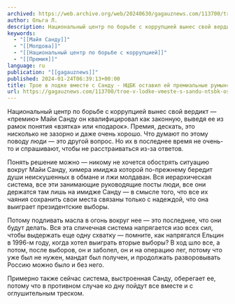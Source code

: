 ```yaml
---
archived: https://web.archive.org/web/20240630/gagauznews.com/113700/troe-v-lodke-vmeste-s-sandu-ntsbk-ostavil-ej-premialnye-dengi.html
author: Ольга Л.
description: Национальный центр по борьбе с коррупцией вынес свой вердикт — «премию» Майи Санду он квалифицировал как законную, выведя ее из рамок понятия «взятка» или «подарок». Премия, дескать, это нисколько не зазорно и даже очень хорошо. Что думают по этому поводу люди — это другой вопрос. Но их в последнее время не очень-то и спрашивают, чтобы не расстраиваться из-за ответов. Понять решение можно — никому не хочется обострять ситуацию вокруг Майи Санду, химера имиджа которой по-прежнему бередит души неискушенных в обмане и лжи молдаван. Вся иерархическая система, все эти занимающие руководящие посты люди, все они держатся там лишь на имидже Санду […]
keywords:
  - "[[Майя Санду]]"
  - "[[Молдова]]"
  - "[[Национальный центр по борьбе с коррупцией]]"
  - "[[Премия]]"
language: ru
publication: "[[gagauznews]]"
published: 2024-01-24T06:39:13+00:00
title: Трое в лодке вместе с Санду - НЦБК оставил ей премиальные румынские деньги
url: https://gagauznews.com/113700/troe-v-lodke-vmeste-s-sandu-ntsbk-ostavil-ej-premialnye-dengi.html
---
```


Национальный центр по борьбе с коррупцией вынес свой вердикт — «премию» Майи Санду он квалифицировал как законную, выведя ее из рамок понятия «взятка» или «подарок». Премия, дескать, это нисколько не зазорно и даже очень хорошо. Что думают по этому поводу люди — это другой вопрос. Но их в последнее время не очень-то и спрашивают, чтобы не расстраиваться из-за ответов.

Понять решение можно — никому не хочется обострять ситуацию вокруг Майи Санду, химера имиджа которой по-прежнему бередит души неискушенных в обмане и лжи молдаван. Вся иерархическая система, все эти занимающие руководящие посты люди, все они держатся там лишь на имидже Санду — в смысле того, что все их чаяния сохранить свои места связаны только с надеждой, что она выиграет президентские выборы.

Потому подливать масла в огонь вокруг нее — это последнее, что они будут делать. Вся эта спичечная система напрягается изо всех сил, чтобы выдержать еще одну схватку — помните, как напрягался Ельцин в 1996-м году, когда хотел выиграть вторые выборы? В ход шло все, а потом, после выборов, он и заболел, он и на операцию лег, потому что уже был не нужен, мандат был получен, и продолжать разворовывать Россию можно было и без него.

Примерно также сейчас система, выстроенная Санду, оберегает ее, потому что в противном случае ко дну пойдут все вместе и с оглушительным треском.